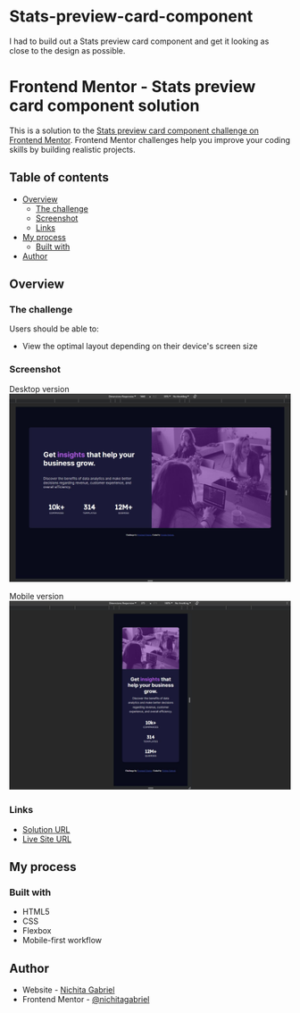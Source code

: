 # Stats-preview-card-component
I had to build out a Stats preview card component and get it looking as close to the design as possible.

# Frontend Mentor - Stats preview card component solution

This is a solution to the [Stats preview card component challenge on Frontend Mentor](https://www.frontendmentor.io/challenges/stats-preview-card-component-8JqbgoU62). Frontend Mentor challenges help you improve your coding skills by building realistic projects. 

## Table of contents

- [Overview](#overview)
  - [The challenge](#the-challenge)
  - [Screenshot](#screenshot)
  - [Links](#links)
- [My process](#my-process)
  - [Built with](#built-with)
- [Author](#author)

## Overview

### The challenge

Users should be able to:

- View the optimal layout depending on their device's screen size

### Screenshot

Desktop version
<img src="images/screenshot-desktop-version.JPG" alt="Desktop Version" width="1024"/>

Mobile version
<img src="images/screenshot-mobile-version.JPG" alt="Mobile Version" width="1024"/>

### Links

- [Solution URL](https://github.com/NichitaGabriel/Stats-preview-card-component)
- [Live Site URL](https://nichitagabriel.github.io/Stats-preview-card-component/)

## My process

### Built with

- HTML5
- CSS
- Flexbox
- Mobile-first workflow

## Author

- Website - [Nichita Gabriel](https://github.com/NichitaGabriel)
- Frontend Mentor - [@nichitagabriel](https://www.frontendmentor.io/profile/NichitaGabriel)
